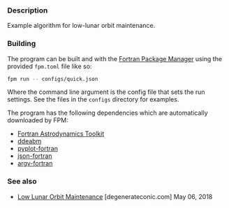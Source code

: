 ### Description

Example algorithm for low-lunar orbit maintenance.

### Building

The program can be built and with the [Fortran Package Manager](https://github.com/fortran-lang/fpm) using the provided `fpm.toml` file like so:

```bash
fpm run -- configs/quick.json
```

Where the command line argument is the config file that sets the run settings. See the files in the `configs` directory for examples.

The program has the following dependencies which are automatically downloaded by FPM:
* [Fortran Astrodynamics Toolkit](https://github.com/jacobwilliams/Fortran-Astrodynamics-Toolkit)
* [ddeabm](https://github.com/jacobwilliams/ddeabm)
* [pyplot-fortran](https://github.com/jacobwilliams/pyplot-fortran)
* [json-fortran](https://github.com/jacobwilliams/json-fortran)
* [argv-fortran](https://github.com/jacobwilliams/argv-fortran)

### See also

 * [Low Lunar Orbit Maintenance](https://degenerateconic.com/low-lunar-orbit-maintenance.html) [degenerateconic.com] May 06, 2018
